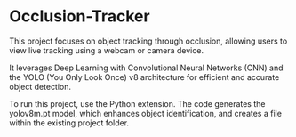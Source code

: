 # Occlusion-Tracker

This project focuses on object tracking through occlusion, allowing users to view live tracking using a webcam or camera device.

It leverages Deep Learning with Convolutional Neural Networks (CNN) and the YOLO (You Only Look Once) v8 architecture for efficient and accurate object detection.

To run this project, use the Python extension. The code generates the yolov8m.pt model, which enhances object identification, and creates a file within the existing project folder.
